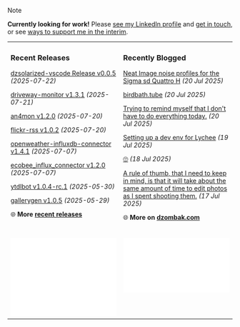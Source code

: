 > [!NOTE]  
> **Currently looking for work!** Please <a href="https://www.linkedin.com/in/chris-dzombak/" rel="me">see my LinkedIn profile</a> and <a href="https://www.dzombak.com/contact">get in touch</a>, or see <a href="https://www.dzombak.com/support-me">ways to support me in the interim</a>.

<table><tr><td valign="top" width="50%" style="margin-bottom: 1em;">

### Recent Releases

<!-- recent_releases starts -->
[dzsolarized-vscode Release v0.0.5](https://github.com/cdzombak/dzsolarized-vscode/releases/tag/v0.0.5) *(2025-07-22)*

[driveway-monitor v1.3.1](https://github.com/cdzombak/driveway-monitor/releases/tag/v1.3.1) *(2025-07-21)*

[an4mon v1.2.0](https://github.com/cdzombak/an4mon/releases/tag/v1.2.0) *(2025-07-20)*

[flickr-rss v1.0.2](https://github.com/cdzombak/flickr-rss/releases/tag/v1.0.2) *(2025-07-20)*

[openweather-influxdb-connector v1.4.1](https://github.com/cdzombak/openweather-influxdb-connector/releases/tag/v1.4.1) *(2025-07-07)*

[ecobee_influx_connector v1.2.0](https://github.com/cdzombak/ecobee_influx_connector/releases/tag/v1.2.0) *(2025-07-07)*

[ytdlbot v1.0.4-rc.1](https://github.com/cdzombak/ytdlbot/releases/tag/v1.0.4-rc.1) *(2025-05-30)*

[gallerygen v1.0.5](https://github.com/cdzombak/gallerygen/releases/tag/v1.0.5) *(2025-05-29)*
<!-- recent_releases ends -->
🌐 **More [recent releases](https://github.com/cdzombak/cdzombak/blob/main/RELEASES.md)**
<br />
<br />
</td><td valign="top" width="50%" style="margin-bottom: 1em;">

### Recently Blogged

<!-- blog starts -->
[Neat Image noise profiles for the Sigma sd Quattro H](https://www.dzombak.com/blog/2025/07/neat-image-noise-profiles-for-the-sigma-sd-quattro-h/) *(20 Jul 2025)*

[birdbath.tube](https://www.dzombak.com/blog/2025/07/birdbath-tube/) *(20 Jul 2025)*

[Trying to remind myself that I don't have to do everything today.](https://www.dzombak.com/blog/2025/07/trying-to-remind-myself-that-i-dont-have-to-do-everything-today/) *(20 Jul 2025)*

[Setting up a dev env for Lychee](https://www.dzombak.com/blog/2025/07/setting-up-a-dev-env-for-lychee/) *(19 Jul 2025)*

[🙄](https://www.dzombak.com/blog/2025/07/687999645019130001001e05/) *(18 Jul 2025)*

[A rule of thumb, that I need to keep in mind, is that it will take about the same amount of time to edit photos as I spent shooting them.](https://www.dzombak.com/blog/2025/07/a-rule-of-thumb-that-i-need-to-keep-in-mind-is-that-it-will-take-about-the-same-amount-of-time-to-edit-photos-as-i-spent-shooting-them/) *(17 Jul 2025)*
<!-- blog ends -->
🌐 **More on [dzombak.com](https://www.dzombak.com/blog)**
<br />
<br />
</td></tr><tr><td valign="top" width="50%"><a href="https://github.com/cdzombak"> <picture><img src="/github-summary.svg" alt="@cdzombak summary"></picture></a></td><td valign="top" width="50%"><a href="https://github.com/sponsors/cdzombak"> <picture><img src="/github-sponsor.svg" alt="sponsor me"></picture></a><br /><br /></td></tr></table>
